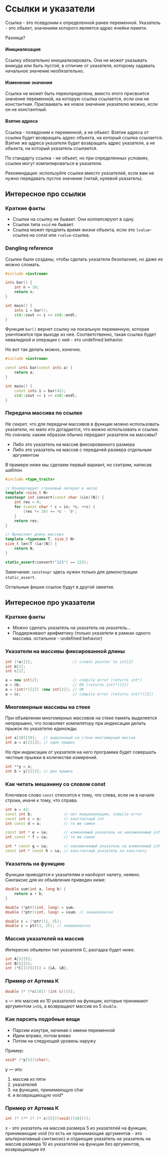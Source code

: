 # Ссылки и указатели

Ссылка - это псевдоним к определенной ранее переменной.
Указатель - это объект, значением которого является адрес ячейки памяти.

Разница?

#### Инициализация

Ссылку обязательно инициализировать. Она не может указывать вникуда или быть пустой, в отличие от указателя, которому задавать начальное значение необязательно.

#### Изменение значения

Ссылка не может быть переопределена, вместо этого присвоится значение переменной, на которую ссылка ссылается, если она не константная. Присваивать же новое значение указателю можно, если он не константный.

#### Взятие адреса

Ссылка - псевдоним к переменной, а не объект. Взятие адреса от ссылки будет возвращать адрес объекта, на который ссылка ссылается. Взятие же адреса указателя будет возвращать адрес указателя, а не объекта, на который указатель ссылается.

По стандарту ссылка - не объект, но при определенных условиях, ссылки могут компилироваться в указатели.

Рекомендация: используйте ссылки вместо указателей, если вам не нужно передавать пустое значение (читай, нулевой указатель).

## Интересное про ссылки

### Краткие факты

* Ссылки на ссылку не бывает. Они коллапсируют в одну.
* Ссылки типа `void` не бывает.
* Ссылка может продлить время жизни объекта, если это `lvalue`-ссылка на const или `rvalue`-ссылка.

### Dangling reference

Ссылки были созданы, чтобы сделать указатели безопаснее, но даже их можно сломать.

```cpp
#include <iostream>

int& bar() {
    int n = 10;
    return n;
}

int main() {
    int& i = bar();
    std::cout << i << std::endl;
}
```

Функция `bar()` вернет ссылку на локальную переменную, которая уничтожится при выходе из нее. Соответственно, такая ссылка будет невалидной и операции с ней - это undefined behavior.

Но вот так делать можно, конечно.

```cpp
#include <iostream>

const int& bar(const int& a) {
    return a;
}

int main() {
    const int& i = bar(42);
    std::cout << i << std::endl;
}
```

### Передача массива по ссылке

Не секрет, что для передачи массивов в функции можно использовать указатели, но мало кто догадается, что можно использовать и ссылки. Но сначала: каким образом обычно передают указатели на массивы?

* Либо это указатель на массив фиксированного размера
* Либо это указатель на массив с передачей размера отдельным аргументом

В примере ниже мы сделаем первый вариант, но схитрим, написав шаблон.

```cpp
#include <type_traits>

// Конвертирует строковый литерал в число
template <size_t N>
constexpr int convert(const char (&in)[N]) {
    int res = 0;
    for (const char * c = in; *c; ++c) {
        (res *= 10) += *c - '0';
    }
    return res;
}

// Вычисляет длину массива
template <typename T, size_t N>
size_t len(T (&a)[N]) {
    return N;
}

static_assert(convert("123") == 123);
```

Замечание: `constexpr` здесь нужен только для демонстрации `static_assert`.

Остальные фишки ссылок будут в другой заметке.

## Интересное про указатели

### Краткие факты

* Можно сделать указатель на указатель на указатель...
* Поддерживают арифметику (только указатели в рамках одного массива. остальное - undefined behavior)

### Указатели на массивы фиксированной длины

```cpp
int (*a)[2];                  // create pointer to int[2]
int b[2];
int c[2];

a = new int[2];               // compile error (returns int*)
a = &b;                       // OK (returns int(*)[2])
a = (int(*)[2]) (new int[2]); // OK
a = &c;                       // compile error (returns int(*)[3])
```

### Многомерные массивы на стеке

При объявлении многомерных массивов на стеке память выделяется непрерывно, что позволяет компилятору при индексации делать прыжок по указателю единожды.

```cpp
int x[10][10];   // выделенный на стеке многомерный массив
int a = x[2][3]; // один прыжок
```

Но при индексации от указателя на него программа будет совершать честные прыжки в количестве измерений.

```cpp
int **y = x;
int b = y[2][3]; // два прыжка
```

### Как читать мешанину со словом const

Ключевое слово `const` относится к тому, что слева, если не в начале строки, иначе к тому, что справа.

```cpp
int a = 42;
const int b;              // нет инициализации, compile error
const int c = a;          // константный int
int const d = a;          // то же самое

const int * e = &a;       // изменяемый указатель на неизменяемый int
int const * f = &a;       // то же самое

int * const g = &a;       // неизменяемый указатель на изменяемый int
const int * const h = &a; // константный указатель на константу
```

### Указатель на функцию

Функции приводятся к указателям и наоборот налету, неявно. Синтаксис для их объявления приведен ниже:

```cpp
double sum(int a, long b) {
    return a + b;
}

double (*ptr)(int, long) = sum;
double (*ptr)(int, long) = &sum; // эквивалентно

double c = (*ptr)(1, 2l);
double c = ptr(1, 2l); // эквивалентно
```

### Массив указателей на массив

Интересно объявлен тип указателя C, разгадка будет ниже.

```cpp
int A[5][5];
int B[5][5];
int (*C[])[5][5] = {&A, &B};
```

### Пример от Артема К

```cpp
double (* (*x[10]) (int &))[5];
```

 x — это массив из 10 указателей на функции, которые принимают аргументом `int&`, а возвращают массив из 5 `double`.

### Как парсить подобные вещи

* Парсим изнутри, начиная с имени переменной
* Идем вправо, потом влево
* Потом на следующий уровень наружу

Пример:

```cpp
void* (*y[5])(char);
```

y — это:
1. массив из пяти
2. указателей
3. на функцию, принимающую char
4. и возвращающую void*

### Пример от Артема К

```cpp
int (* (** (* (* x)[5])(void))[10])();
```

x - это указатель на массив размера 5 из указателей на функции, принимающие void (то есть не принимающие аргументов - это альтернативный синтаксис) и отдающие указатель на указатель на массив размера 10 из указателей на функции без аргументов, возвращающие int
